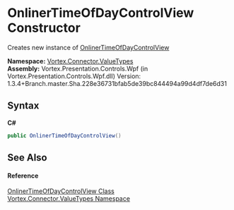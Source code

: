 # OnlinerTimeOfDayControlView Constructor 
 

Creates new instance of <a href="T_Vortex_Connector_ValueTypes_OnlinerTimeOfDayControlView.md">OnlinerTimeOfDayControlView</a>

**Namespace:**&nbsp;<a href="N_Vortex_Connector_ValueTypes.md">Vortex.Connector.ValueTypes</a><br />**Assembly:**&nbsp;Vortex.Presentation.Controls.Wpf (in Vortex.Presentation.Controls.Wpf.dll) Version: 1.3.4+Branch.master.Sha.228e36731bfab5de39bc844494a99d4df7de6d31

## Syntax

**C#**<br />
``` C#
public OnlinerTimeOfDayControlView()
```


## See Also


#### Reference
<a href="T_Vortex_Connector_ValueTypes_OnlinerTimeOfDayControlView.md">OnlinerTimeOfDayControlView Class</a><br /><a href="N_Vortex_Connector_ValueTypes.md">Vortex.Connector.ValueTypes Namespace</a><br />